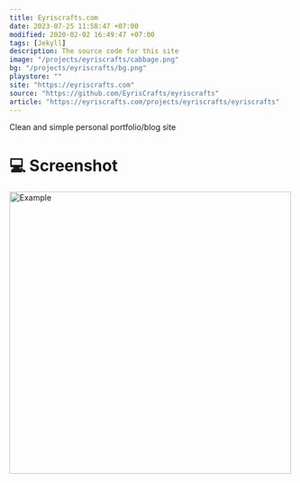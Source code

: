 ```yaml
---
title: Eyriscrafts.com
date: 2023-07-25 11:58:47 +07:00
modified: 2020-02-02 16:49:47 +07:00
tags: [Jekyll]
description: The source code for this site
image: "/projects/eyriscrafts/cabbage.png"
bg: "/projects/eyriscrafts/bg.png"
playstore: ""
site: "https://eyriscrafts.com"
source: "https://github.com/EyrisCrafts/eyriscrafts"
article: "https://eyriscrafts.com/projects/eyriscrafts/eyriscrafts"
---
```



Clean and simple personal portfolio/blog site

# 💻 Screenshot


<img src="/projects/eyriscrafts/img1.png" alt="Example" style="width:500px">


